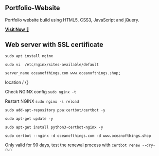 ## Portfolio-Website
Portfolio website build using HTML5, CSS3, JavaScript and jQuery.

<a href="https://www.oceanofthings.shop" target="_blank">**Visit Now** 🚀</a>


## Web server with SSL certificate

```sudo apt install nginx```

```sudo vi  /etc/nginx/sites-available/default```

```server_name oceanofthings.com www.oceanofthings.shop;```

location / {}

Check NGINX config
```sudo nginx -t```

Restart NGINX
```sudo nginx -s reload```

```sudo add-apt-repository ppa:certbot/certbot -y```

```sudo apt-get update -y ```

```sudo apt-get install python3-certbot-nginx -y ```

```sudo certbot --nginx -d oceanofthings.com -d www.oceanofthings.shop```

Only valid for 90 days, test the renewal process with
```certbot renew --dry-run```
